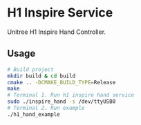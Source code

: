 # H1 Inspire Service

Unitree H1 Inspire Hand Controller.

## Usage

```bash
# Build project
mkdir build & cd build
cmake .. -DCMAKE_BUILD_TYPE=Release
make
# Terminal 1. Run h1 inspire hand service
sudo ./inspire_hand -s /dev/ttyUSB0
# Terminal 2. Run example
./h1_hand_example
```